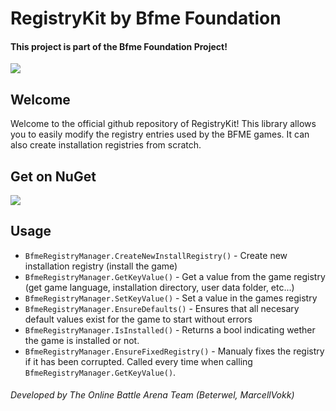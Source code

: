 # RegistryKit by Bfme Foundation
#### This project is part of the Bfme Foundation Project!
<a href="https://github.com/MarcellVokk/bfme-foundation-project">
    <img src="https://img.shields.io/badge/GitHub-Foundation Project-lime"/>
</a>

## Welcome
Welcome to the official github repository of RegistryKit!
This library allows you to easily modify the registry entries used by the BFME games. It can also create installation registries from scratch.

## Get on NuGet
<a href="https://www.nuget.org/packages/BfmeFoundationProject.RegistryKit">
   <img src="https://img.shields.io/nuget/v/BfmeFoundationProject.RegistryKit"/>
</a>

## Usage
- `BfmeRegistryManager.CreateNewInstallRegistry()` - Create new installation registry (install the game)
- `BfmeRegistryManager.GetKeyValue()` - Get a value from the game registry (get game language, installation directory, user data folder, etc...)
- `BfmeRegistryManager.SetKeyValue()` - Set a value in the games registry
- `BfmeRegistryManager.EnsureDefaults()` - Ensures that all necesary default values exist for the game to start without errors
- `BfmeRegistryManager.IsInstalled()` - Returns a bool indicating wether the game is installed or not.
- `BfmeRegistryManager.EnsureFixedRegistry()` - Manualy fixes the registry if it has been corrupted. Called every time when calling `BfmeRegistryManager.GetKeyValue()`.

###### Developed by The Online Battle Arena Team (Beterwel, MarcellVokk)
